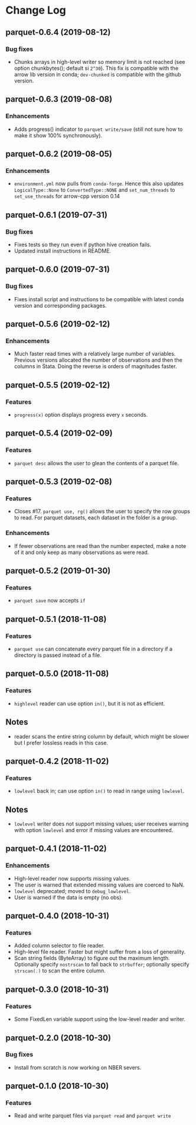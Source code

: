 Change Log
==========

## parquet-0.6.4 (2019-08-12)

### Bug fixes

- Chunks arrays in high-level writer so memory limit is not reached
  (see option chunkbytes(); default si `2^30`). This fix is compatible
  with the arrow lib version in conda; `dev-chunked` is compatible with
  the github version.

## parquet-0.6.3 (2019-08-08)

### Enhancements

- Adds progress() indicator to `parquet write/save` (still not sure
  how to make it show 100% synchronously).

## parquet-0.6.2 (2019-08-05)

### Enhancements

- `environment.yml` now pulls from `conda-forge`. Hence this
  also updates `LogicalType::None` to `ConvertedType::NONE` and
  `set_num_threads` to `set_use_threads` for arrow-cpp version 0.14

## parquet-0.6.1 (2019-07-31)

### Bug fixes

- Fixes tests so they run even if python hive creation fails.
- Updated install instructions in README.

## parquet-0.6.0 (2019-07-31)

### Bug fixes

- Fixes install script and instructions to be compatible with latest
  conda version and corresponding packages.

## parquet-0.5.6 (2019-02-12)

### Enhancements

- Much faster read times with a relatively large number of variables.
  Previous versions allocated the number of observations and then the
  columns in Stata. Doing the reverse is orders of magnitudes faster.

## parquet-0.5.5 (2019-02-12)

### Features

- `progress(x)` option displays progress every `x` seconds.

## parquet-0.5.4 (2019-02-09)

### Features

- `parquet desc` allows the user to glean the contents of a parquet file.

## parquet-0.5.3 (2019-02-08)

### Features

- Closes #17. `parquet use, rg()` allows the user to specify the row
  groups to read.  For parquet datasets, each dataset in the folder is a
  group.

### Enhancements

- If fewer observations are read than the number expected, make a note
  of it and only keep as many observations as were read.

## parquet-0.5.2 (2019-01-30)

### Features

- `parquet save` now accepts `if`

## parquet-0.5.1 (2018-11-08)

### Features

- `parquet use` can concatenate every parquet file in a directory
  if a directory is passed instead of a file.

## parquet-0.5.0 (2018-11-08)

### Features

- `highlevel` reader can use option `in()`, but it is not as efficient.

## Notes

- reader scans the entire string column by default, which might be
  slower but I prefer lossless reads in this case.

## parquet-0.4.2 (2018-11-02)

### Features

- `lowlevel` back in; can use option `in()` to read in range using
  `lowlevel`.

## Notes

- `lowlevel` writer does not support missing values; user receives
  warning with option `lowlevel` and error if missing values are
  encountered.

## parquet-0.4.1 (2018-11-02)

### Enhancements

- High-level reader now supports missing values.
- The user is warned that extended missing values are coerced to NaN.
- `lowlevel` deprecated; moved to `debug_lowlevel`.
- User is warned if the data is empty (no obs).

## parquet-0.4.0 (2018-10-31)

### Features

- Added column selector to file reader.
- High-level file reader. Faster but might suffer from a loss of generality.
- Scan string fields (ByteArray) to figure out the maximum length.
  Optionally specify `nostrscan` to fall back to `strbuffer`; optionally
  specify `strscan(.)` to scan the entire column.

## parquet-0.3.0 (2018-10-31)

### Features

- Some FixedLen variable support using the low-level reader and writer.

## parquet-0.2.0 (2018-10-30)

### Bug fixes

- Install from scratch is now working on NBER severs.

## parquet-0.1.0 (2018-10-30)

### Features

- Read and write parquet files via `parquet read` and `parquet write`
